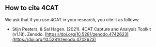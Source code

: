 ## How to cite 4CAT

We ask that if you use 4CAT in your research, you cite
it as follows:

* Stijn Peeters, & Sal Hagen. (2021). 4CAT Capture and Analysis Toolkit (v1.18). Zenodo. [https://doi.org/10.5281/zenodo.4742623](https://doi.org/10.5281/zenodo.4742623)
